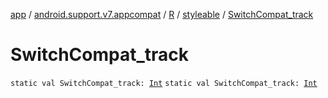 [app](../../../index.md) / [android.support.v7.appcompat](../../index.md) / [R](../index.md) / [styleable](index.md) / [SwitchCompat_track](.)

# SwitchCompat_track

`static val SwitchCompat_track: `[`Int`](https://kotlinlang.org/api/latest/jvm/stdlib/kotlin/-int/index.html)
`static val SwitchCompat_track: `[`Int`](https://kotlinlang.org/api/latest/jvm/stdlib/kotlin/-int/index.html)